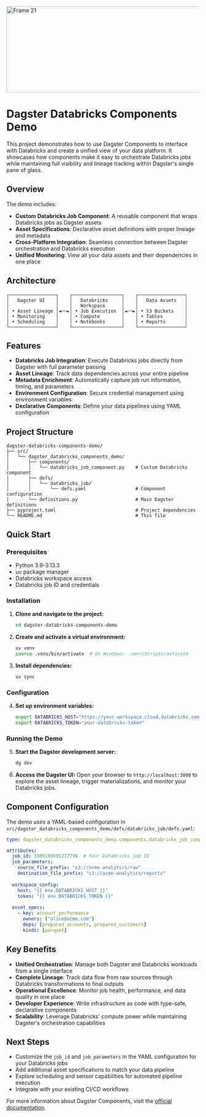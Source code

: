
<img width="1400" height="225" alt="Frame 21" src="https://github.com/user-attachments/assets/6c3e4596-b1ea-4196-bc36-965a34f3d3f1" />

# Dagster Databricks Components Demo

This project demonstrates how to use Dagster Components to interface with Databricks and create a unified view of your data platform. It showcases how components make it easy to orchestrate Databricks jobs while maintaining full visibility and lineage tracking within Dagster's single pane of glass.

## Overview

The demo includes:

- **Custom Databricks Job Component**: A reusable component that wraps Databricks jobs as Dagster assets
- **Asset Specifications**: Declarative asset definitions with proper lineage and metadata
- **Cross-Platform Integration**: Seamless connection between Dagster orchestration and Databricks execution
- **Unified Monitoring**: View all your data assets and their dependencies in one place

## Architecture

```
┌─────────────────┐    ┌──────────────────┐    ┌─────────────────┐
│   Dagster UI    │    │   Databricks     │    │   Data Assets   │
│                 │    │   Workspace      │    │                 │
│ • Asset Lineage │◄──►│ • Job Execution  │◄──►│ • S3 Buckets    │
│ • Monitoring    │    │ • Compute        │    │ • Tables        │
│ • Scheduling    │    │ • Notebooks      │    │ • Reports       │
└─────────────────┘    └──────────────────┘    └─────────────────┘
```

## Features

- **Databricks Job Integration**: Execute Databricks jobs directly from Dagster with full parameter passing
- **Asset Lineage**: Track data dependencies across your entire pipeline
- **Metadata Enrichment**: Automatically capture job run information, timing, and parameters
- **Environment Configuration**: Secure credential management using environment variables
- **Declarative Components**: Define your data pipelines using YAML configuration

## Project Structure

```
dagster-databricks-components-demo/
├── src/
│   └── dagster_databricks_components_demo/
│       ├── components/
│       │   └── databricks_job_component.py    # Custom Databricks component
│       ├── defs/
│       │   └── databricks_job/
│       │       └── defs.yaml                  # Component configuration
│       └── definitions.py                     # Main Dagster definitions
├── pyproject.toml                             # Project dependencies
└── README.md                                  # This file
```

## Quick Start

### Prerequisites

- Python 3.9-3.13.3
- uv package manager
- Databricks workspace access
- Databricks job ID and credentials

### Installation

1. **Clone and navigate to the project:**
   ```bash
   cd dagster-databricks-components-demo
   ```

2. **Create and activate a virtual environment:**
   ```bash
   uv venv
   source .venv/bin/activate  # On Windows: .venv\Scripts\activate
   ```

3. **Install dependencies:**
   ```bash
   uv sync
   ```

### Configuration

4. **Set up environment variables:**
   ```bash
   export DATABRICKS_HOST="https://your-workspace.cloud.databricks.com"
   export DATABRICKS_TOKEN="your-databricks-token"
   ```

### Running the Demo

5. **Start the Dagster development server:**
   ```bash
   dg dev
   ```

6. **Access the Dagster UI:**
   Open your browser to `http://localhost:3000` to explore the asset lineage, trigger materializations, and monitor your Databricks jobs.

## Component Configuration

The demo uses a YAML-based configuration in `src/dagster_databricks_components_demo/defs/databricks_job/defs.yaml`:

```yaml
type: dagster_databricks_components_demo.components.databricks_job_component.DatabricksJobComponent

attributes:
  job_id: 1000180891217799  # Your Databricks job ID
  job_parameters:
    source_file_prefix: "s3://acme-analytics/raw"
    destination_file_prefix: "s3://acme-analytics/reports"
  
  workspace_config:
    host: "{{ env.DATABRICKS_HOST }}"
    token: "{{ env.DATABRICKS_TOKEN }}"
  
  asset_specs:
    - key: account_performance
      owners: ["alice@acme.com"]
      deps: [prepared_accounts, prepared_customers]
      kinds: [parquet]
```

## Key Benefits

- **Unified Orchestration**: Manage both Dagster and Databricks workloads from a single interface
- **Complete Lineage**: Track data flow from raw sources through Databricks transformations to final outputs
- **Operational Excellence**: Monitor job health, performance, and data quality in one place
- **Developer Experience**: Write infrastructure as code with type-safe, declarative components
- **Scalability**: Leverage Databricks' compute power while maintaining Dagster's orchestration capabilities

## Next Steps

- Customize the `job_id` and `job_parameters` in the YAML configuration for your Databricks jobs
- Add additional asset specifications to match your data pipeline
- Explore scheduling and sensor capabilities for automated pipeline execution
- Integrate with your existing CI/CD workflows

For more information about Dagster Components, visit the [official documentation](https://docs.dagster.io/).
